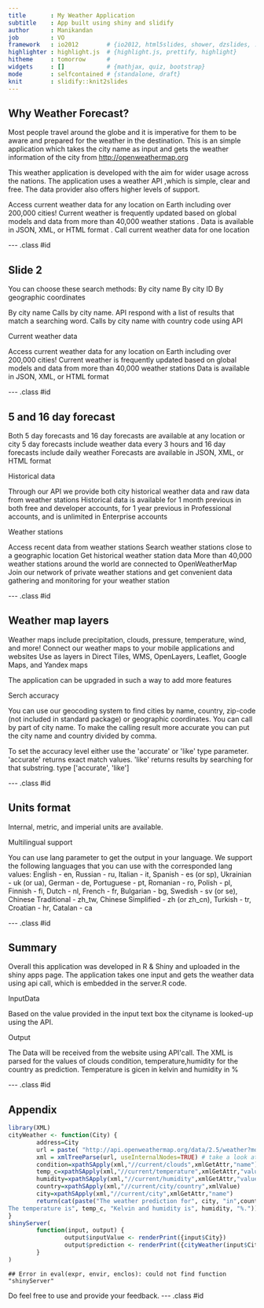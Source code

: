 ```yaml
---
title       : My Weather Application
subtitle    : App built using shiny and slidify
author      : Manikandan
job         : VO
framework   : io2012        # {io2012, html5slides, shower, dzslides, ...}
highlighter : highlight.js  # {highlight.js, prettify, highlight}
hitheme     : tomorrow      # 
widgets     : []            # {mathjax, quiz, bootstrap}
mode        : selfcontained # {standalone, draft}
knit        : slidify::knit2slides
---
```


## Why Weather Forecast?

Most people travel around the globe and it is imperative for them to be aware and prepared for the weather in the destination. This is an simple application 
which takes the city name as input and gets the weather information of the city from http://openweathermap.org

This weather application is developed with the aim for wider usage across the nations. The application uses a weather API ,which is simple, clear and free.  The data provider also offers higher levels of support.

Access current weather data for any location on Earth including over 200,000 cities! Current weather is frequently updated based on global models and data from more than 40,000 weather stations . Data is available in JSON, XML, or HTML format . Call current weather data for one location

--- .class #id 

## Slide 2
You can choose these search methods:
By city name
By city ID
By geographic coordinates

By city name
Calls by city name. API respond with a list of results that match a searching word.
Calls by city name with country code using API

Current weather data

Access current weather data for any location on Earth including over 200,000 cities!
Current weather is frequently updated based on global models and data from more than 40,000 weather stations
Data is available in JSON, XML, or HTML format

--- .class #id 

## 5 and 16 day forecast

Both 5 day forecasts and 16 day forecasts are available at any location or city
5 day forecasts include weather data every 3 hours and 16 day forecasts include daily weather
Forecasts are available in JSON, XML, or HTML format

Historical data

Through our API we provide both city historical weather data and raw data from weather stations
Historical data is available for 1 month previous in both free and developer accounts, for 1 year previous in Professional accounts, 
and is unlimited in  Enterprise accounts


Weather stations

Access recent data from weather stations
Search weather stations close to a geographic location
Get historical weather station data
More than 40,000 weather stations around the world are connected to OpenWeatherMap    
Join our network of private weather stations and get convenient data gathering and monitoring for your weather station

--- .class #id 

## Weather map layers

Weather maps include precipitation, clouds, pressure, temperature, wind, and more!
Connect our weather maps to your mobile applications and websites
Use as layers in Direct Tiles, WMS, OpenLayers, Leaflet, Google Maps, and Yandex maps

The application can be upgraded in such a way to add more features

Serch accuracy

You can use our geocoding system to find cities by name, country, zip-code (not included in standard package) or geographic coordinates. You can call by part of city name. To make the calling result more accurate you can put the city name and country divided by comma.

To set the accuracy level either use the 'accurate' or 'like' type parameter. 'accurate' returns exact match values. 'like' returns results by searching for that substring. type ['accurate', 'like'] 

--- .class #id 

## Units format

Internal, metric, and imperial units are available.


Multilingual support

You can use lang parameter to get the output in your language. We support the following languages that you can use with the corresponded lang values: English - en, Russian - ru, Italian - it, Spanish - es (or sp), Ukrainian - uk (or ua), German - de, Portuguese - pt, Romanian - ro, Polish - pl, Finnish - fi, Dutch - nl, French - fr, Bulgarian - bg, Swedish - sv (or se), Chinese Traditional - zh_tw, Chinese Simplified - zh (or zh_cn), Turkish - tr, Croatian - hr, Catalan - ca 

--- .class #id 

## Summary

Overall this application was developed in R & Shiny and uploaded in the shiny apps page. The application takes one input and gets the weather data using api call, which is embedded in the server.R code.

 InputData

Based on the value provided in the input text box the cityname is looked-up using the API.

Output
 
The Data will be received from the website using API'call. The XML is parsed for the values of clouds condition, temperature,humidity for the country as prediction.
Temperature is gicen in kelvin and humidity in %

--- .class #id 

## Appendix


```r
library(XML)
cityWeather <- function(City) {
        address=City
        url = paste( "http://api.openweathermap.org/data/2.5/weather?mode=xml&q=", URLencode(address), sep="" )
        xml = xmlTreeParse(url, useInternalNodes=TRUE) # take a look at the xml output:
        condition=xpathSApply(xml,"//current/clouds",xmlGetAttr,"name")
        temp_c=xpathSApply(xml,"//current/temperature",xmlGetAttr,"value")
        humidity=xpathSApply(xml,"//current/humidity",xmlGetAttr,"value")
        country=xpathSApply(xml,"//current/city/country",xmlValue)
        city=xpathSApply(xml,"//current/city",xmlGetAttr,"name")
        return(cat(paste("The weather prediction for", city, "in",country,"reports", condition, "
The temperature is", temp_c, "Kelvin and humidity is", humidity, "%.")))
}
shinyServer(
        function(input, output) {
                output$inputValue <- renderPrint({input$City})
                output$prediction <- renderPrint({cityWeather(input$City)})
        }
)
```

```
## Error in eval(expr, envir, enclos): could not find function "shinyServer"
```
Do feel free to use and provide your feedback.
--- .class #id 


